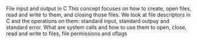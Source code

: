File input and output in C
This concept focuses on how to create, open files, read and write to them, and closing those files. We look at file descriptors in C and the operations on them: standard input, standard outpuy and standard error.
What are system calls and how to use them to open, close, read and write to files, file permissions and oflags

